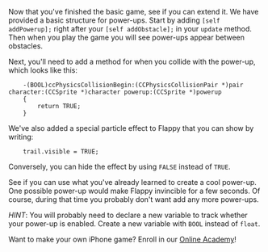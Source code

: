 Now that you've finished the basic game, see if you can extend it. We have provided
a basic structure for power-ups. Start by adding ```[self addPowerup];``` right after
your ```[self addObstacle];``` in your ```update``` method. Then when you play the game
you will see power-ups appear between obstacles.

Next, you'll need to add a method for when you collide with the power-up, which looks
like this:

		-(BOOL)ccPhysicsCollisionBegin:(CCPhysicsCollisionPair *)pair character:(CCSprite *)character powerup:(CCSprite *)powerup
		{
			return TRUE;
		}

We've also added a special particle effect to Flappy that you can show
by writing:

		trail.visible = TRUE;

Conversely, you can hide the effect by using ```FALSE``` instead of ```TRUE```.

See if you can use what you've already learned to create a cool power-up. One
possible power-up would make Flappy invincible for a few seconds. Of course, during
that time you probably don't want add any more power-ups.

_HINT_: You will probably need to declare a new variable to track whether your
power-up is enabled. Create a new variable with ```BOOL``` instead of ```float```.

Want to make your own iPhone game? Enroll in our
[Online Academy](https://www.makegameswith.us/online-academy/)!
